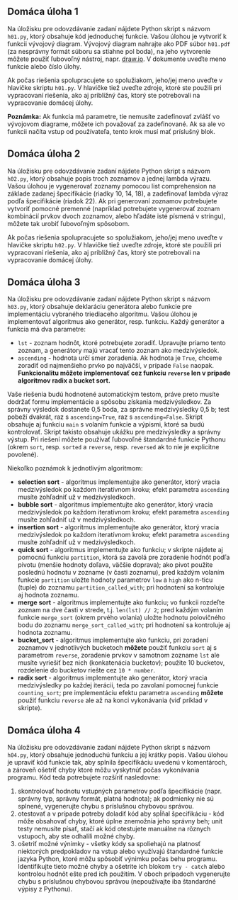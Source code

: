 ## Domáca úloha 1 <a name="h1"></a>

Na úložisku pre odovzdávanie zadaní nájdete Python skript s názvom `h01.py`, ktorý obsahuje kód jednoduchej funkcie. Vašou úlohou je vytvoriť k funkcii vývojový diagram. Vývojový diagram nahrajte ako PDF súbor `h01.pdf` (za nesprávny formát súboru sa stiahne pol boda), na jeho vytvorenie môžete použiť ľubovoľný nástroj, napr. [draw.io](https://www.draw.io). V dokumente uveďte meno funkcie alebo číslo úlohy.

Ak počas riešenia spolupracujete so spolužiakom, jeho/jej meno uveďte v hlavičke skriptu `h01.py`. V hlavičke tiež uveďte zdroje, ktoré ste použili pri vypracovaní riešenia, ako aj približný čas, ktorý ste potrebovali na vypracovanie domácej úlohy.

**Poznámka:** Ak funkcia má parametre, tie nemusíte zadefinovať zvlášť vo vývojovom diagrame, môžete ich považovať za zadefinované. Ak sa ale vo funkcii načíta vstup od používateľa, tento krok musí mať príslušný blok.


## Domáca úloha 2 <a name="h2"></a>

Na úložisku pre odovzdávanie zadaní nájdete Python skript s názvom `h02.py`, ktorý obsahuje popis troch zoznamov a jednej lambda výrazu. Vašou úlohou je vygenerovať zoznamy pomocou list comprehension na základe zadanej špecifikácie (riadky 10, 14, 18), a zadefinovať lambda výraz podľa špecifikácie (riadok 22). Ak pri generovaní zoznamov potrebujete vytvoriť pomocné premenné (napríklad potrebujete vygenerovať zoznam kombinácií prvkov dvoch zoznamov, alebo hľadáte isté písmená v stringu), môžete tak urobiť ľubovoľným spôsobom.

Ak počas riešenia spolupracujete so spolužiakom, jeho/jej meno uveďte v hlavičke skriptu `h02.py`. V hlavičke tiež uveďte zdroje, ktoré ste použili pri vypracovaní riešenia, ako aj približný čas, ktorý ste potrebovali na vypracovanie domácej úlohy.


## Domáca úloha 3 <a name="h3"></a>

Na úložisku pre odovzdávanie zadaní nájdete Python skript s názvom `h03.py`, ktorý obsahuje deklaráciu generátora alebo funkcie pre implementáciu vybraného triediaceho algoritmu. Vašou úlohou je implementovať algoritmus ako generátor, resp. funkciu. Každý generátor a funkcia má dva parametre:

* `lst` - zoznam hodnôt, ktoré potrebujete zoradiť. Upravujte priamo tento zoznam, a generátory majú vracať tento zoznam ako medzivýsledok.
* `ascending` - hodnota určí smer zoradenia. Ak hodnota je `True`, chceme zoradiť od najmenšieho prvko po najväčší, v prípade `False` naopak. **Funkcionalitu môžete implementovať cez funkciu `reverse` len v prípade algoritmov radix a bucket sort.**

Vaše riešenia budú hodnotené automatickým testom, práve preto musíte dodržať formu implementácie a spôsobu získania medzivýsledkov. Za správny výsledok dostanete 0,5 boda, za správne medzivýsledky 0,5 b; test pobeží dvakrát, raz s `ascending=True`, raz s `ascending=False`. Skript obsahuje aj funkciu `main` s volaním funkcie a výpismi, ktoré sa budú kontrolovať. Skript takisto obsahuje ukážku pre medzivýsledky a správny výstup. Pri riešení môžete používať ľubovoľné štandardné funkcie Pythonu (okrem `sort`, resp. `sorted` a `reverse`, resp. `reversed` ak to nie je explicitne povolené).

Niekoľko poznámok k jednotlivým algoritmom:

* **selection sort** - algoritmus implementujte ako generátor, ktorý vracia medzivýsledok po každom iteratívnom kroku; efekt parametra `ascending` musíte zohľadniť už v medzivýsledkoch.
* **bubble sort** - algoritmus implementujte ako generátor, ktorý vracia medzivýsledok po každom iteratívnom kroku; efekt parametra `ascending` musíte zohľadniť už v medzivýsledkoch.
* **insertion sort** - algoritmus implementujte ako generátor, ktorý vracia medzivýsledok po každom iteratívnom kroku; efekt parametra `ascending` musíte zohľadniť už v medzivýsledkoch.
* **quick sort** - algoritmus implementujte ako funkciu; v skripte nájdete aj pomocnú funkciu `partition`, ktorá sa zavolá pre zoradenie hodnôt podľa pivotu (menšie hodnoty doľava, väčšie doprava); ako pivot použite poslednú hodnotu v zozname (v časti zoznamu), pred každým volaním funkcie `partition` uložte hodnoty parametrov `low` a `high` ako n-ticu (tuple) do zoznamu `partition_called_with`; pri hodnotení sa kontroluje aj hodnota zoznamu.
* **merge sort** - algoritmus implementujte ako funkciu; vo funkcii rozdeľte zoznam na dve časti v strede, t.j. `len(lst) // 2`; pred každým volaním funkcie `merge_sort` (okrem prvého volania) uložte hodnotu polovičného bodu do zoznamu `merge_sort_called_with`; pri hodnotení sa kontroluje aj hodnota zoznamu.
* **bucket_sort** - algoritmus implementujte ako funkciu, pri zoradení zoznamov v jednotlivých bucketoch **môžete** použiť funkciu `sort` aj s parametrom `reverse`, zoradenie prvkov v samotnom zozname `lst` ale musíte vyriešiť bez nich (konkatenácia bucketov); použite 10 bucketov, rozdelenie do bucketov riešte cez `10 * number`.
* **radix sort** - algoritmus implementujte ako generátor, ktorý vracia medzivýsledky po každej iterácii, teda po zavolaní pomocnej funkcie `counting_sort`; pre implementáciu efektu parametra `ascending` **môžete** použiť funkciu `reverse` ale až na konci vykonávania (viď príklad v skripte).

## Domáca úloha 4 <a name="h4"></a>

Na úložisku pre odovzdávanie zadaní nájdete Python skript s názvom `h04.py`, ktorý obsahuje jednoduchú funkciu a jej krátky popis. Vašou úlohou je upraviť kód funkcie tak, aby splnila špecifikáciu uvedenú v komentároch, a zároveň ošetriť chyby ktoré môžu vyskytnúť počas vykonávania programu. Kód teda potrebujete rozšíriť nasledovne:

1. skontrolovať hodnotu vstupných parametrov podľa špecifikácie (napr. správny typ, správny formát, platná hodnota); ak podmienky nie sú splnené, vygenerujte chybu s príslušnou chybovou správou.
2. otestovať a v prípade potreby doladiť kód aby spĺňal špecifikáciu - kód môže obsahovať chyby, ktoré úplne znemožnia jeho správny beh; unit testy nemusíte písať, stačí ak kód otestujete manuálne na rôznych vstupoch, aby ste odhalili možné chyby.
3. ošetriť možné výnimky - všetky kódy sa spoliehajú na platnosť niektorých predpokladov na vstup alebo využívajú štandardné funkcie jazyka Python, ktoré môžu spôsobiť výnimku počas behu programu. Identifikujte tieto možné chyby a ošetrite ich blokom `try - catch` alebo kontrolou hodnôt ešte pred ich použitím. V oboch prípadoch vygenerujte chybu s príslušnou chybovou správou (nepoužívajte iba štandardné výpisy z Pythonu).
